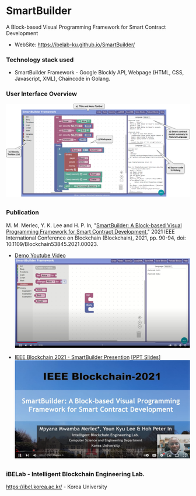 # SmartBuilder
A Block-based Visual Programming Framework for Smart Contract Development
- WebSite: https://ibelab-ku.github.io/SmartBuilder/


### Technology stack used
- SmartBuilder Framework - Google Blockly API, Webpage (HTML, CSS, Javascript, XML), Chaincode in Golang.

### User Interface Overview  
![SmartBuilder User Interface](https://github.com/mlecjm/SmartBuilder/blob/main/assets/img/SmartBuilder.png)


##
### Publication 
M. M. Merlec, Y. K. Lee and H. P. In, "[SmartBuilder: A Block-based Visual Programming Framework for Smart Contract Development](https://ieeexplore.ieee.org/document/9680565)," 2021 IEEE International Conference on Blockchain (Blockchain), 2021, pp. 90-94, doi: 10.1109/Blockchain53845.2021.00023.

- [Demo Youtube Video](https://youtu.be/PzaxFFpk_4M)
[![SmartBuilder Demo](https://github.com/ibelab-ku/SmartBuilder/blob/main/assets/img/Demo.png)](https://youtu.be/PzaxFFpk_4M)
 
- [IEEE Blockchain 2021 - SmartBuilder Presention](https://youtu.be/p5gWzTp5Xeg) [[PPT Slides](https://drive.google.com/file/d/13N4GoO_JxGzp_jdazuG92kneuoAsozdS/view?usp=sharing)]
[![IEEE Blockchain 2021 - SmartBuilder Presention](https://github.com/ibelab-ku/SmartBuilder/blob/main/assets/img/IEEE%20Blockchain%202021_Presention%20.png)](https://youtu.be/p5gWzTp5Xeg)

##
### iBELab - Intelligent Blockchain Engineering Lab.
https://ibel.korea.ac.kr/  -  Korea University

